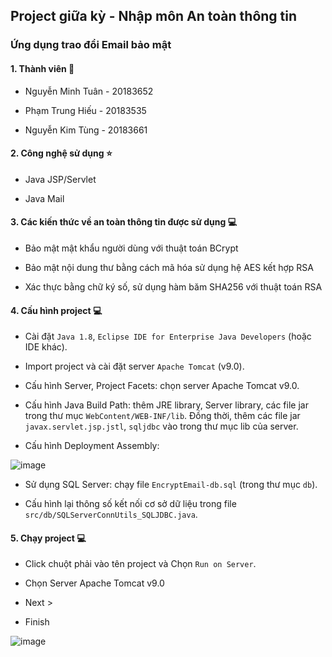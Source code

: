 ## Project giữa kỳ - Nhập môn An toàn thông tin

### Ứng dụng trao đổi Email bảo mật 

#### 1. Thành viên :pencil:

- Nguyễn Minh Tuân - 20183652

- Phạm Trung Hiếu - 20183535

- Nguyễn Kim Tùng - 20183661

#### 2. Công nghệ sử dụng :star:

- Java JSP/Servlet

- Java Mail

#### 3. Các kiến thức về an toàn thông tin được sử dụng :computer:

- Bảo mật mật khẩu người dùng với thuật toán BCrypt

- Bảo mật nội dung thư bằng cách mã hóa sử dụng hệ AES kết hợp RSA

- Xác thực bằng chữ ký số, sử dụng hàm băm SHA256 với thuật toán RSA


#### 4. Cấu hình project :computer:

- Cài đặt ```Java 1.8```, ```Eclipse IDE for Enterprise Java Developers``` (hoặc IDE khác).

- Import project và cài đặt server ```Apache Tomcat``` (v9.0).

- Cấu hình Server, Project Facets: chọn server Apache Tomcat v9.0.

- Cấu hình Java Build Path: thêm JRE library, Server library, các file jar trong thư mục ```WebContent/WEB-INF/lib```. Đồng thời, thêm các file jar ```javax.servlet.jsp.jstl```, ```sqljdbc``` vào trong thư mục lib của server.

- Cấu hình Deployment Assembly:

![image](https://user-images.githubusercontent.com/61912505/127116079-dfc9620c-e216-4670-aeb0-2d7390db1070.png)


- Sử dụng SQL Server: chạy file ```EncryptEmail-db.sql``` (trong thư mục ```db```).

- Cấu hình lại thông số kết nối cơ sở dữ liệu trong file ```src/db/SQLServerConnUtils_SQLJDBC.java```.

#### 5. Chạy project :computer:

- Click chuột phải vào tên project và Chọn ```Run on Server```.

- Chọn Server Apache Tomcat v9.0

- Next > 

- Finish

![image](https://user-images.githubusercontent.com/61912505/127117794-2208c93c-9913-4f4f-ab97-4ce599f6e4d0.png)








